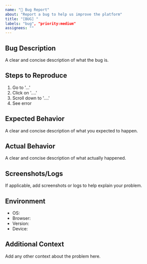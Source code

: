 ```yaml
---
name: "🚀 Bug Report"
about: "Report a bug to help us improve the platform"
title: "[BUG] "
labels: "bug", "priority:medium"
assignees: ""
---
```


## Bug Description
A clear and concise description of what the bug is.

## Steps to Reproduce
1. Go to '...'
2. Click on '....'
3. Scroll down to '....'
4. See error

## Expected Behavior
A clear and concise description of what you expected to happen.

## Actual Behavior
A clear and concise description of what actually happened.

## Screenshots/Logs
If applicable, add screenshots or logs to help explain your problem.

## Environment
- OS: 
- Browser: 
- Version: 
- Device: 

## Additional Context
Add any other context about the problem here.